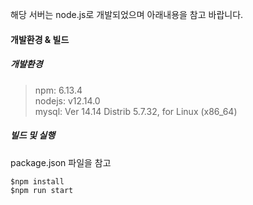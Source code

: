 
해당 서버는 node.js로 개발되었으며 아래내용을 참고 바랍니다.


#### 개발환경 & 빌드

##### 개발환경
> npm: 6.13.4  
> nodejs: v12.14.0  
> mysql: Ver 14.14 Distrib 5.7.32, for Linux (x86_64)  

##### 빌드 및 실행

package.json 파일을 참고

    $npm install
    $npm run start

